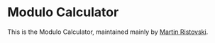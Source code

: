 Modulo Calculator
=======
This is the Modulo Calculator, maintained mainly by [Martin Ristovski](http://mufc4martin.github.io).
